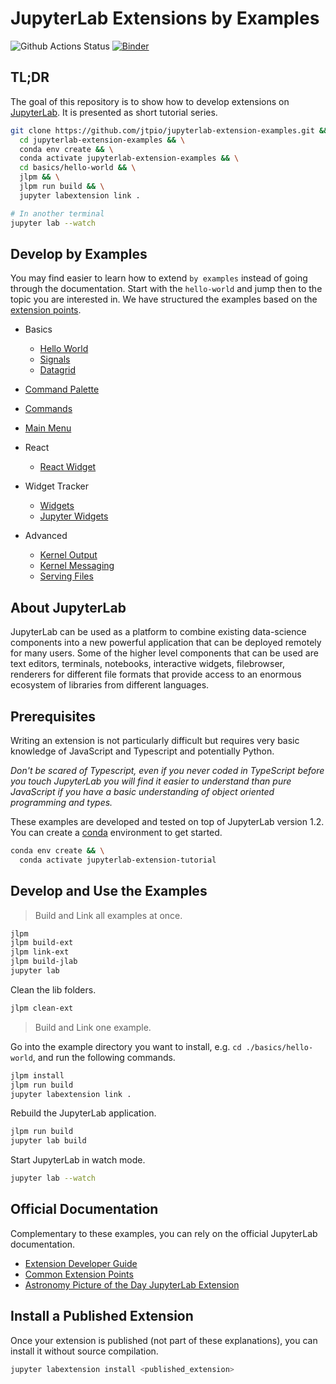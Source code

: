 # JupyterLab Extensions by Examples

![Github Actions Status](https://github.com/jtpio/jupyterlab-extension-examples/workflows/CI/badge.svg)
[![Binder](https://mybinder.org/badge_logo.svg)](https://mybinder.org/v2/gh/jtpio/jupyterlab-extension-examples/master?urlpath=lab)

## TL;DR

The goal of this repository is to show how to develop extensions on [JupyterLab](https://github.com/jupyterlab/jupyterlab).
It is presented as short tutorial series.

```bash
git clone https://github.com/jtpio/jupyterlab-extension-examples.git &&
  cd jupyterlab-extension-examples && \
  conda env create && \
  conda activate jupyterlab-extension-examples && \
  cd basics/hello-world && \
  jlpm && \
  jlpm run build && \
  jupyter labextension link .

# In another terminal
jupyter lab --watch
```

## Develop by Examples

You may find easier to learn how to extend `by examples` instead of going through the documentation. Start with the `hello-world` and jump then to the topic you are interested in. We have structured the examples based on the [extension points](https://jupyterlab.readthedocs.io/en/stable/developer/extension_points.html).

- Basics

  - [Hello World](./basics/hello-world)
  - [Signals](./basics/signals)
  - [Datagrid](./basics/datagrid)

- [Command Palette](./command-palette)

- [Commands](./commands)

- [Main Menu](./main-menu)

- React

  - [React Widget](./react/react-widget)

- Widget Tracker

  - [Widgets](./widget-tracker/widgets)
  - [Jupyter Widgets](./widget-tracker/jupyter-widgets)

- Advanced

  - [Kernel Output](./advanced/kernel-output)
  - [Kernel Messaging](./advanced/kernel-messaging)
  - [Serving Files](./advanced/serving-files)

## About JupyterLab

JupyterLab can be used as a platform to combine existing data-science components into a
new powerful application that can be deployed remotely for many users. Some of the higher
level components that can be used are text editors, terminals, notebooks, interactive widgets,
filebrowser, renderers for different file formats that provide access to an enormous ecosystem
of libraries from different languages.

## Prerequisites

Writing an extension is not particularly difficult but requires very basic knowledge of JavaScript
and Typescript and potentially Python.

_Don't be scared of Typescript, even if you never coded in TypeScript before you touch
JupyterLab you will find it easier to understand than pure JavaScript if you have a
basic understanding of object oriented programming and types._

These examples are developed and tested on top of JupyterLab version 1.2.
You can create a [conda](https://docs.conda.io/en/latest/miniconda.html) environment to get started.

```bash
conda env create && \
  conda activate jupyterlab-extension-tutorial
```

## Develop and Use the Examples

> Build and Link all examples at once.

```bash
jlpm
jlpm build-ext
jlpm link-ext
jlpm build-jlab
jupyter lab
```

Clean the lib folders.

```bash
jlpm clean-ext
```

> Build and Link one example.

Go into the example directory you want to install, e.g. `cd ./basics/hello-world`, and run the following commands.

```bash
jlpm install
jlpm run build
jupyter labextension link .
```

Rebuild the JupyterLab application.

```bash
jlpm run build
jupyter lab build
```

Start JupyterLab in watch mode.

```bash
jupyter lab --watch
```

## Official Documentation

Complementary to these examples, you can rely on the official JupyterLab documentation.

- [Extension Developer Guide](https://jupyterlab.readthedocs.io/en/stable/developer/extension_dev.html)
- [Common Extension Points](https://jupyterlab.readthedocs.io/en/stable/developer/extension_points.html)
- [Astronomy Picture of the Day JupyterLab Extension](https://jupyterLab.readthedocs.io/en/stable/developer/extension_tutorial.html)

## Install a Published Extension

Once your extension is published (not part of these explanations), you can install it without source compilation.

```bash
jupyter labextension install <published_extension>
```
